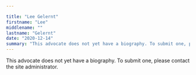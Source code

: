 ```yaml
---

title: "Lee Gelernt"
firstname: "Lee"
middlename: ""
lastname: "Gelernt"
date: "2020-12-14"
summary: "This advocate does not yet have a biography. To submit one, please contact the site administrator."
---
```

This advocate does not yet have a biography. To submit one, please contact the site administrator.

